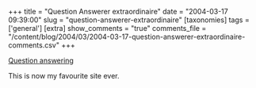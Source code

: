 +++
title = "Question Answerer extraordinaire"
date = "2004-03-17 09:39:00"
slug = "question-answerer-extraordinaire"
[taxonomies]
tags = ['general']
[extra]
show_comments = "true"
comments_file = "/content/blog/2004/03/2004-03-17-question-answerer-extraordinaire-comments.csv"
+++

[Question answering](http://sylloge.typepad.com/questions/)

This is now my favourite site ever.
